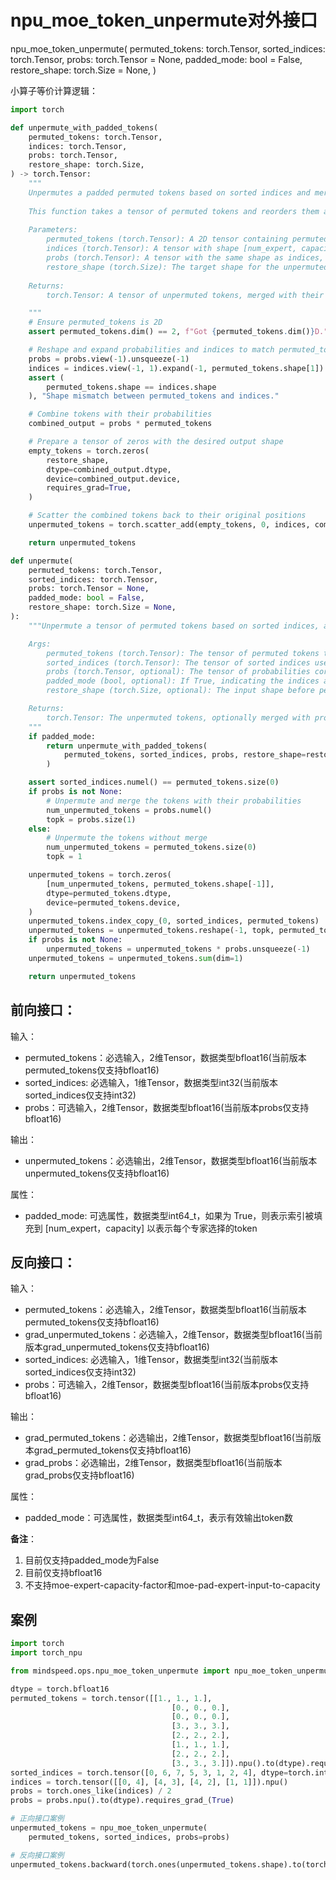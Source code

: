 # npu_moe_token_unpermute对外接口

npu_moe_token_unpermute(
        permuted_tokens: torch.Tensor,
        sorted_indices: torch.Tensor,
        probs: torch.Tensor = None,
        padded_mode: bool = False,
        restore_shape: torch.Size = None,
)

小算子等价计算逻辑：
```python
import torch

def unpermute_with_padded_tokens(
    permuted_tokens: torch.Tensor,
    indices: torch.Tensor,
    probs: torch.Tensor,
    restore_shape: torch.Size,
) -> torch.Tensor:
    """
    Unpermutes a padded permuted tokens based on sorted indices and merges the tokens with their corresponding probabilities.
    
    This function takes a tensor of permuted tokens and reorders them according to the provided indices. It also combines the tokens with their associated probabilities.
    
    Parameters:
        permuted_tokens (torch.Tensor): A 2D tensor containing permuted tokens.
        indices (torch.Tensor): A tensor with shape [num_expert, capacity], indicating the selected tokens for each expert.
        probs (torch.Tensor): A tensor with the same shape as indices, containing probabilities corresponding to each token.
        restore_shape (torch.Size): The target shape for the unpermuted tokens tensor.
    
    Returns:
        torch.Tensor: A tensor of unpermuted tokens, merged with their probabilities.

    """
    # Ensure permuted_tokens is 2D
    assert permuted_tokens.dim() == 2, f"Got {permuted_tokens.dim()}D."

    # Reshape and expand probabilities and indices to match permuted_tokens
    probs = probs.view(-1).unsqueeze(-1)
    indices = indices.view(-1, 1).expand(-1, permuted_tokens.shape[1])
    assert (
        permuted_tokens.shape == indices.shape
    ), "Shape mismatch between permuted_tokens and indices."

    # Combine tokens with their probabilities
    combined_output = probs * permuted_tokens

    # Prepare a tensor of zeros with the desired output shape
    empty_tokens = torch.zeros(
        restore_shape,
        dtype=combined_output.dtype,
        device=combined_output.device,
        requires_grad=True,
    )

    # Scatter the combined tokens back to their original positions
    unpermuted_tokens = torch.scatter_add(empty_tokens, 0, indices, combined_output)

    return unpermuted_tokens

def unpermute(
    permuted_tokens: torch.Tensor,
    sorted_indices: torch.Tensor,
    probs: torch.Tensor = None,
    padded_mode: bool = False,
    restore_shape: torch.Size = None,
):
    """Unpermute a tensor of permuted tokens based on sorted indices, and optionally merge the tokens with their corresponding probabilities.

    Args:
        permuted_tokens (torch.Tensor): The tensor of permuted tokens to be unpermuted.
        sorted_indices (torch.Tensor): The tensor of sorted indices used to unpermute the tokens.
        probs (torch.Tensor, optional): The tensor of probabilities corresponding to the permuted tokens. If provided, the unpermuted tokens will be merged with their respective probabilities.
        padded_mode (bool, optional): If True, indicating the indices are padded to [num_expert, capacity] to denote selected tokens per expert. Defaults to False.
        restore_shape (torch.Size, optional): The input shape before permutation, only used in padding mode. Defaults to None.

    Returns:
        torch.Tensor: The unpermuted tokens, optionally merged with probabilities.
    """
    if padded_mode:
        return unpermute_with_padded_tokens(
            permuted_tokens, sorted_indices, probs, restore_shape=restore_shape
        )

    assert sorted_indices.numel() == permuted_tokens.size(0)
    if probs is not None:
        # Unpermute and merge the tokens with their probabilities
        num_unpermuted_tokens = probs.numel()
        topk = probs.size(1)
    else:
        # Unpermute the tokens without merge
        num_unpermuted_tokens = permuted_tokens.size(0)
        topk = 1

    unpermuted_tokens = torch.zeros(
        [num_unpermuted_tokens, permuted_tokens.shape[-1]],
        dtype=permuted_tokens.dtype,
        device=permuted_tokens.device,
    )
    unpermuted_tokens.index_copy_(0, sorted_indices, permuted_tokens)
    unpermuted_tokens = unpermuted_tokens.reshape(-1, topk, permuted_tokens.size(-1))
    if probs is not None:
        unpermuted_tokens = unpermuted_tokens * probs.unsqueeze(-1)
    unpermuted_tokens = unpermuted_tokens.sum(dim=1)

    return unpermuted_tokens
```

## 前向接口：

输入：

- permuted_tokens：必选输入，2维Tensor，数据类型bfloat16(当前版本permuted_tokens仅支持bfloat16)
- sorted_indices: 必选输入，1维Tensor，数据类型int32(当前版本sorted_indices仅支持int32)
- probs：可选输入，2维Tensor，数据类型bfloat16(当前版本probs仅支持bfloat16)

输出：

- unpermuted_tokens：必选输出，2维Tensor，数据类型bfloat16(当前版本unpermuted_tokens仅支持bfloat16)

属性：

- padded_mode: 可选属性，数据类型int64_t，如果为 True，则表示索引被填充到 [num_expert，capacity] 以表示每个专家选择的token


## 反向接口：

输入：

- permuted_tokens：必选输入，2维Tensor，数据类型bfloat16(当前版本permuted_tokens仅支持bfloat16)
- grad_unpermuted_tokens：必选输入，2维Tensor，数据类型bfloat16(当前版本grad_unpermuted_tokens仅支持bfloat16)
- sorted_indices: 必选输入，1维Tensor，数据类型int32(当前版本sorted_indices仅支持int32)
- probs：可选输入，2维Tensor，数据类型bfloat16(当前版本probs仅支持bfloat16)

输出：

- grad_permuted_tokens：必选输出，2维Tensor，数据类型bfloat16(当前版本grad_permuted_tokens仅支持bfloat16)
- grad_probs：必选输出，2维Tensor，数据类型bfloat16(当前版本grad_probs仅支持bfloat16)

属性：

- padded_mode：可选属性，数据类型int64_t，表示有效输出token数


**备注**：
1. 目前仅支持padded_mode为False
2. 目前仅支持bfloat16
3. 不支持moe-expert-capacity-factor和moe-pad-expert-input-to-capacity


## 案例

```python
import torch
import torch_npu

from mindspeed.ops.npu_moe_token_unpermute import npu_moe_token_unpermute

dtype = torch.bfloat16
permuted_tokens = torch.tensor([[1., 1., 1.],
                                    [0., 0., 0.],
                                    [0., 0., 0.],
                                    [3., 3., 3.],
                                    [2., 2., 2.],
                                    [1., 1., 1.],
                                    [2., 2., 2.],
                                    [3., 3., 3.]]).npu().to(dtype).requires_grad_(True)
sorted_indices = torch.tensor([0, 6, 7, 5, 3, 1, 2, 4], dtype=torch.int32).npu()
indices = torch.tensor([[0, 4], [4, 3], [4, 2], [1, 1]]).npu()
probs = torch.ones_like(indices) / 2
probs = probs.npu().to(dtype).requires_grad_(True)

# 正向接口案例
unpermuted_tokens = npu_moe_token_unpermute(
    permuted_tokens, sorted_indices, probs=probs)

# 反向接口案例
unpermuted_tokens.backward(torch.ones(unpermuted_tokens.shape).to(torch.bfloat16).npu())
```